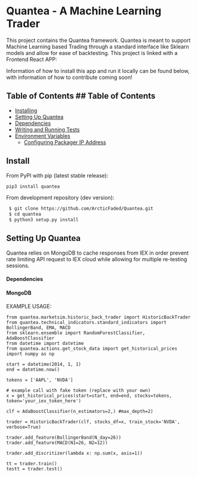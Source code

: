 # Quantea - A Machine Learning Trader


 This project contains the Quantea framework. Quantea is meant to support Machine Learning based Trading through a standard interface like Sklearn models and allow for ease of backtesting.
 This project is linked with a Frontend React APP: <link to be added>
 
 Information of how to install this app and run it locally can be found below, with information of how to contribute coming soon!


 ## Table of Contents	## Table of Contents


 * [Installing](#install)	
 * [Setting Up Quantea](#setting-up-quantea)
  * [Dependencies](#dependencies)
* [Writing and Running Tests](#writing-and-running-tests)
* [Environment Variables](#environment-variables)
  * [Configuring Packager IP Address](#configuring-packager-ip-address)
  
  
 ## Install
 From PyPI with pip (latest stable release):

 ```python
 pip3 install quantea
 ```

 From development repository (dev version):

 ```bash
  $ git clone https://github.com/ArcticFaded/Quantea.git
  $ cd quantea
  $ python3 setup.py install
 ```
 ## Setting Up Quantea
 Quantea relies on MongoDB to cache responses from IEX in order prevent rate limiting API request to IEX cloud while allowing for multiple re-testing sessions.
  
  #### Dependencies
  
  #### MongoDB
  
 EXAMPLE USAGE:
```
from quantea.marketsim.historic_back_trader import HistoricBackTrader
from quantea.technical_indicators.standard_indicators import BollingerBand, EMA, MACD
from sklearn.ensemble import RandomForestClassifier, AdaBoostClassifier
from datetime import datetime
from quantea.actions.get_stock_data import get_historical_prices
import numpy as np

start = datetime(2014, 1, 1)
end = datetime.now()

tokens = ['AAPL', 'NVDA']

# example call with fake token (replace with your own)
x = get_historical_prices(start=start, end=end, stocks=tokens, token='your_iex_token_here')

clf = AdaBoostClassifier(n_estimators=2,) #max_depth=2)

trader = HistoricBackTrader(clf, stocks_df=x, train_stock='NVDA', verbose=True)

trader.add_feature(BollingerBand(N_day=26))
trader.add_feature(MACD(N1=26, N2=12))

trader.add_discritizer(lambda x: np.sum(x, axis=1))

tt = trader.train()
testt = trader.test()
```

